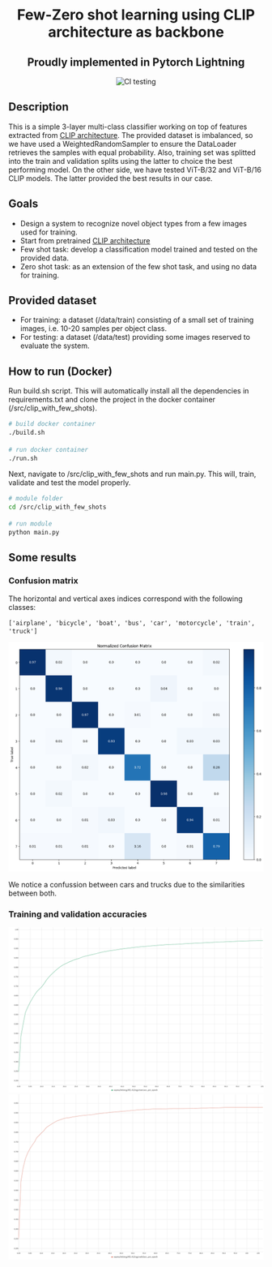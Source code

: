 <div align="center">    
 
# Few-Zero shot learning using CLIP architecture as backbone
## Proudly implemented in Pytorch Lightning

![CI testing](https://github.com/sergiuoprea/clip_with_few_shots/workflows/CI%20testing/badge.svg?branch=master&event=push)

</div>
 
## Description   
This is a simple 3-layer multi-class classifier working on top of features extracted from [CLIP architecture](https://github.com/openai/CLIP). The provided dataset is imbalanced, so we have used a WeightedRandomSampler to ensure the DataLoader retrieves the samples with equal probability. Also, training set was splitted into the train and validation splits using the latter to choice the best performing model. On the other side, we have tested ViT-B/32 and ViT-B/16 CLIP models. The latter provided the best results in our case.

## Goals
* Design a system to recognize novel object types from a few images used for training.
* Start from pretrained [CLIP architecture](https://github.com/openai/CLIP)
* Few shot task: develop a classification model trained and tested on the provided data.
* Zero shot task: as an extension of the few shot task, and using no data for training.

## Provided dataset
* For training: a dataset (/data/train) consisting of a small set of training images, i.e. 10-20 samples per object class.
* For testing: a dataset (/data/test) providing some images reserved to evaluate the system.

## How to run (Docker)
Run build.sh script. This will automatically install all the dependencies in requirements.txt and clone the project in the docker container (/src/clip_with_few_shots).
```bash
# build docker container  
./build.sh

# run docker container
./run.sh
 ```   
 Next, navigate to /src/clip_with_few_shots and run main.py. This will, train, validate and test the model properly.
 ```bash
# module folder
cd /src/clip_with_few_shots

# run module
python main.py    
```

## Some results 

### Confusion matrix
The horizontal and vertical axes indices correspond with the following classes:
```
['airplane', 'bicycle', 'boat', 'bus', 'car', 'motorcycle', 'train', 'truck']
```
<img src="plots/normalized_conf_matrix.png" width="800">

We notice a confussion between cars and trucks due to the similarities between both.

### Training and validation accuracies

<img src="plots/logs_train_acc_per_epoch.png" width="800">
<img src="plots/logs_valid_acc_per_epoch.png" width="800">
